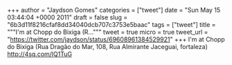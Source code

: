 
+++
author = "Jaydson Gomes"
categories = ["tweet"]
date = "Sun May 15 03:44:04 +0000 2011"
draft = false
slug = "6b3d11f8216cfaf8dd34040dcb707c3753e5baac"
tags = ["tweet"]
title = """I'm at Chopp do Bixiga (R..."""
tweet = true
micro = true
tweet_url = "https://twitter.com/jaydson/status/69608961384529921"
+++
I'm at Chopp do Bixiga (Rua Dragão do Mar, 108, Rua Almirante Jaceguai, fortaleza) http://4sq.com/lQ1TuG

